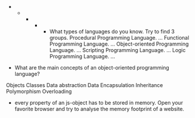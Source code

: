 - - - - - What types of languages do you know. Try to find 3 groups. 
Procedural Programming Language. ...
Functional Programming Language. ...
Object-oriented Programming Language. ...
Scripting Programming Language. ...
Logic Programming Language. ...

- What are the main concepts of an object-oriented programming language?

Objects
Classes
Data abstraction
Data Encapsulation
Inheritance
Polymorphism
Overloading

- every property of an js-object has to be stored in memory. Open your favorite browser and try to analyse the memory footprint of a website.
